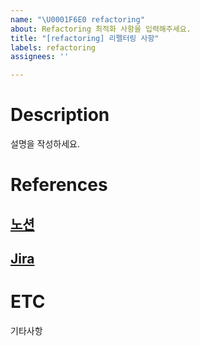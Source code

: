 ```yaml
---
name: "\U0001F6E0️ refactoring"
about: Refactoring 최적화 사항을 입력해주세요.
title: "[refactoring] 리펠터링 사항"
labels: refactoring
assignees: ''

---
```


# Description
설명을 작성하세요.

# References
## [노션](url)
## [Jira](urll)

# ETC
기타사항
